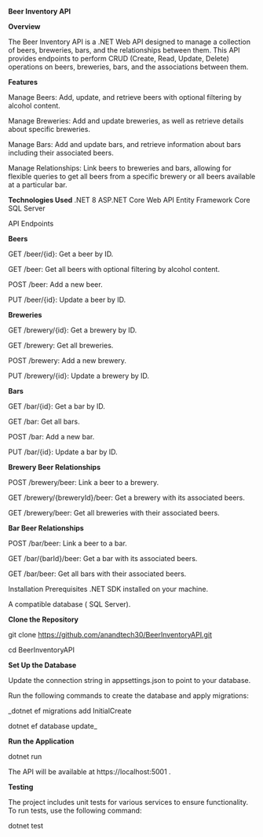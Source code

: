 **Beer Inventory API**

**Overview**

The Beer Inventory API is a .NET Web API designed to manage a collection of beers, breweries, bars, and the relationships between them. This API provides endpoints to perform CRUD (Create, Read, Update, Delete) operations on beers, breweries, bars, and the associations between them.

**Features**

Manage Beers: Add, update, and retrieve beers with optional filtering by alcohol content.

Manage Breweries: Add and update breweries, as well as retrieve details about specific breweries. 

Manage Bars: Add and update bars, and retrieve information about bars including their associated beers. 

Manage Relationships: Link beers to breweries and bars, allowing for flexible queries to get all beers from a specific brewery or all beers available at a particular bar.

**Technologies Used** .NET 8 ASP.NET Core Web API Entity Framework Core SQL Server

API Endpoints 

**Beers**

GET /beer/{id}: Get a beer by ID.

GET /beer: Get all beers with optional filtering by alcohol content.

POST /beer: Add a new beer.

PUT /beer/{id}: Update a beer by ID.

**Breweries**

GET /brewery/{id}: Get a brewery by ID.

GET /brewery: Get all breweries.

POST /brewery: Add a new brewery.

PUT /brewery/{id}: Update a brewery by ID.

**Bars**

GET /bar/{id}: Get a bar by ID.

GET /bar: Get all bars.

POST /bar: Add a new bar.

PUT /bar/{id}: Update a bar by ID.

**Brewery Beer Relationships**

POST /brewery/beer: Link a beer to a brewery.

GET /brewery/{breweryId}/beer: Get a brewery with its associated beers.

GET /brewery/beer: Get all breweries with their associated beers.

**Bar Beer Relationships**

POST /bar/beer: Link a beer to a bar.

GET /bar/{barId}/beer: Get a bar with its associated beers.

GET /bar/beer: Get all bars with their associated beers.

Installation Prerequisites .NET SDK installed on your machine.

A compatible database ( SQL Server).

**Clone the Repository**

git clone https://github.com/anandtech30/BeerInventoryAPI.git

cd BeerInventoryAPI

**Set Up the Database**

Update the connection string in appsettings.json to point to your database.

Run the following commands to create the database and apply migrations:

_dotnet ef migrations add InitialCreate

dotnet ef database update_

**Run the Application**

dotnet run

The API will be available at https://localhost:5001 .

**Testing**

The project includes unit tests for various services to ensure functionality. To run tests, use the following command:

dotnet test
